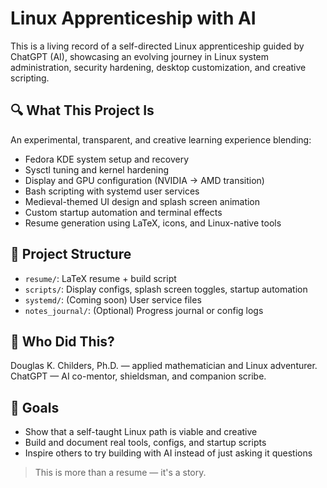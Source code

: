 # Linux Apprenticeship with AI

This is a living record of a self-directed Linux apprenticeship guided by ChatGPT (AI), showcasing an evolving journey in Linux system administration, security hardening, desktop customization, and creative scripting.

## 🔍 What This Project Is
An experimental, transparent, and creative learning experience blending:
- Fedora KDE system setup and recovery
- Sysctl tuning and kernel hardening
- Display and GPU configuration (NVIDIA → AMD transition)
- Bash scripting with systemd user services
- Medieval-themed UI design and splash screen animation
- Custom startup automation and terminal effects
- Resume generation using LaTeX, icons, and Linux-native tools

## 📂 Project Structure
- `resume/`: LaTeX resume + build script
- `scripts/`: Display configs, splash screen toggles, startup automation
- `systemd/`: (Coming soon) User service files
- `notes_journal/`: (Optional) Progress journal or config logs

## 🧙 Who Did This?
Douglas K. Childers, Ph.D. — applied mathematician and Linux adventurer.  
ChatGPT — AI co-mentor, shieldsman, and companion scribe.

## 🚀 Goals
- Show that a self-taught Linux path is viable and creative
- Build and document real tools, configs, and startup scripts
- Inspire others to try building with AI instead of just asking it questions

> This is more than a resume — it's a story.
